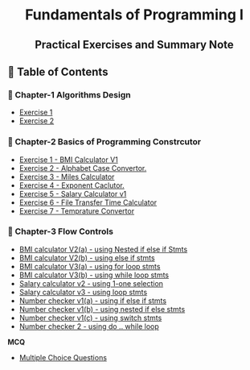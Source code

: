 
<a name="readme-top"></a>

<div align="center">
  <h1><b> Fundamentals of Programming I </b></h1>
  <h2><b> Practical Exercises and Summary Note</b></h2>
</div>


## 📗 Table of Contents

### 📖 Chapter-1 Algorithms Design
<ul>
  <li><a href="#">Exercise 1</a></li>
  <li><a href="#">Exercise 2</a></li>
</ul>

### 📖 Chapter-2 Basics of Programming Constrcutor
<ul>
   <li><a href="https://github.com/SWEG-2015EC-Batch/FoP-I-Exercises-Solution/blob/main/Chapter-3%20Basic%20Programming%20Constructors/1%20BMI%20calculator%20V1.cpp">Exercise 1 - BMI Calculator V1</a></li>
   <li><a href="https://github.com/SWEG-2015EC-Batch/FoP-I-Exercises-Solution/blob/main/Chapter-3%20Basic%20Programming%20Constructors/2%20alphabet%20case%20convertor.cpp">Exercise 2 - Alphabet Case Convertor.</a></li>
   <li><a href="https://github.com/SWEG-2015EC-Batch/FoP-I-Exercises-Solution/blob/main/Chapter-3%20Basic%20Programming%20Constructors/3%20miles%20calculator.cpp">Exercise 3 - Miles Calculator</a></li>
  <li><a href="https://github.com/SWEG-2015EC-Batch/FoP-I-Exercises-Solution/blob/main/Chapter-3%20Basic%20Programming%20Constructors/3%20miles%20calculator.cpp">Exercise 4 - Exponent Caclutor.</a></li>
  <li><a href="https://github.com/SWEG-2015EC-Batch/FoP-I-Exercises-Solution/blob/main/Chapter-3%20Basic%20Programming%20Constructors/5%20salary%20calculator%20v1.cpp">Exercise 5 - Salary Calculator v1</a></li>
  <li><a href="https://github.com/SWEG-2015EC-Batch/FoP-I-Exercises-Solution/blob/main/Chapter-3%20Basic%20Programming%20Constructors/6%20file%20transfer%20time%20calculator.cpp">Exercise 6 - File Transfer Time Calculator </a></li>
  <li><a href="https://github.com/SWEG-2015EC-Batch/FoP-I-Exercises-Solution/blob/main/Chapter-3%20Basic%20Programming%20Constructors/6%20temprature%20convertor.cpp">Exercise 7 - Temprature Convertor </a></li>
</ul>

### 📖 Chapter-3 Flow Controls
<ul>
 <li><a href="https://github.com/SWEG-2015EC-Batch/FoP-I-Exercises-Solution/blob/main/Chapter-3%20Flow%20Controls/3.1 BMI calculator V2(a).cpp">BMI calculator V2(a) - using Nested if else if Stmts</a></li>
 <li><a href="https://github.com/SWEG-2015EC-Batch/FoP-I-Exercises-Solution/blob/main/Chapter-3%20Flow%20Controls/3.1 BMI calculator V2(b).cpp">BMI calculator V2(b) - using else if stmts </a></li>
 <li><a href="https://github.com/SWEG-2015EC-Batch/FoP-I-Exercises-Solution/blob/main/Chapter-3%20Flow%20Controls/3.2 BMI calculator V3(a).cpp">BMI calculator V3(a) - using for loop stmts</a></li>
 <li><a href="https://github.com/SWEG-2015EC-Batch/FoP-I-Exercises-Solution/blob/main/Chapter-3%20Flow%20Controls/3.2 BMI calculator V3(b).cpp">BMI calculator V3(b) - using while loop stmts</a></li>
 <li><a href="https://github.com/SWEG-2015EC-Batch/FoP-I-Exercises-Solution/blob/main/Chapter-3%20Flow%20Controls/3.3 salary calculator v2.cpp">Salary calculator v2 - using 1-one selection</a></li>
 <li><a href="https://github.com/SWEG-2015EC-Batch/FoP-I-Exercises-Solution/blob/main/Chapter-3%20Flow%20Controls/3.4 salary calculator v3.cpp">Salary calculator v3 - using loop stmts</a></li>
 <li><a href="https://github.com/SWEG-2015EC-Batch/FoP-I-Exercises-Solution/blob/main/Chapter-3%20Flow%20Controls/3.5 number checker v1(a).cpp">Number checker v1(a) - using if else if stmts</a></li>
 <li><a href="https://github.com/SWEG-2015EC-Batch/FoP-I-Exercises-Solution/blob/main/Chapter-3%20Flow%20Controls/3.5 number checker v1(b).cpp">Number checker v1(b) - using nested if else stmts</a></li>
 <li><a href="https://github.com/SWEG-2015EC-Batch/FoP-I-Exercises-Solution/blob/main/Chapter-3%20Flow%20Controls/3.5 number checker v1(c).cpp">Number checker v1(c) - using switch stmts</a></li>
 <li><a href="https://github.com/SWEG-2015EC-Batch/FoP-I-Exercises-Solution/blob/main/Chapter-3%20Flow%20Controls/3.6 number checker v2.cpp">Number checker 2 - using do .. while loop</a></li>
</ul>




<b>MCQ</b>
<ul>
  <li><a href="#">Multiple Choice Questions</a></li>
</ul>


